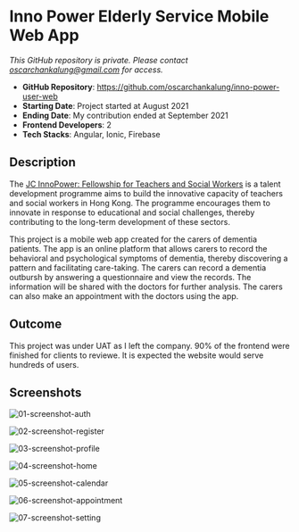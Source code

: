 
# Inno Power Elderly Service Mobile Web App

_This GitHub repository is private. Please contact oscarchankalung@gmail.com for access._

- **GitHub Repository**: https://github.com/oscarchankalung/inno-power-user-web
- **Starting Date**: Project started at August 2021
- **Ending Date**: My contribution ended at September 2021
- **Frontend Developers**: 2
- **Tech Stacks**: Angular, Ionic, Firebase

## Description

The [JC InnoPower: Fellowship for Teachers and Social Workers](https://jcinnopower.hk/en) is a talent development programme aims to build the innovative capacity of teachers and social workers in Hong Kong. The programme encourages them to innovate in response to educational and social challenges, thereby contributing to the long-term development of these sectors.

This project is a mobile web app created for the carers of dementia patients. The app is an online platform that allows carers to record the behavioral and psychological symptoms of dementia, thereby discovering a pattern and facilitating care-taking. The carers can record a dementia outbursh by answering a questionnaire and view the records. The information will be shared with the doctors for further analysis. The carers can also make an appointment with the doctors using the app.

## Outcome

This project was under UAT as I left the company. 90% of the frontend were finished for clients to reviewe. It is expected the website would serve hundreds of  users.

## Screenshots

![01-screenshot-auth](https://oscarchankalung.github.io/img/projects/appicidea/04-inno-power-user-web/01-screenshot-auth.png)

![02-screenshot-register](https://oscarchankalung.github.io/img/projects/appicidea/04-inno-power-user-web/02-screenshot-register.png)

![03-screenshot-profile](https://oscarchankalung.github.io/img/projects/appicidea/04-inno-power-user-web/03-screenshot-profile.png)

![04-screenshot-home](https://oscarchankalung.github.io/img/projects/appicidea/04-inno-power-user-web/04-screenshot-home.png)

![05-screenshot-calendar](https://oscarchankalung.github.io/img/projects/appicidea/04-inno-power-user-web/05-screenshot-calendar.png)

![06-screenshot-appointment](https://oscarchankalung.github.io/img/projects/appicidea/04-inno-power-user-web/06-screenshot-appointment.png)

![07-screenshot-setting](https://oscarchankalung.github.io/img/projects/appicidea/04-inno-power-user-web/07-screenshot-setting.png)